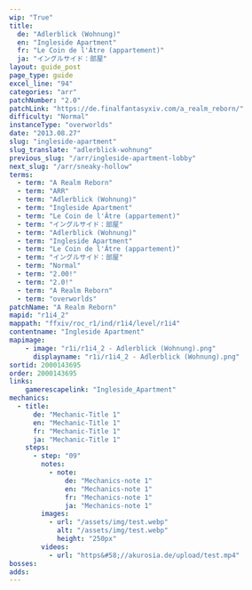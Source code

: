 ```yaml
---
wip: "True"
title:
  de: "Adlerblick (Wohnung)"
  en: "Ingleside Apartment"
  fr: "Le Coin de l'Âtre (appartement)"
  ja: "イングルサイド：部屋"
layout: guide_post
page_type: guide
excel_line: "94"
categories: "arr"
patchNumber: "2.0"
patchLink: "https://de.finalfantasyxiv.com/a_realm_reborn/"
difficulty: "Normal"
instanceType: "overworlds"
date: "2013.08.27"
slug: "ingleside-apartment"
slug_translate: "adlerblick-wohnung"
previous_slug: "/arr/ingleside-apartment-lobby"
next_slug: "/arr/sneaky-hollow"
terms:
  - term: "A Realm Reborn"
  - term: "ARR"
  - term: "Adlerblick (Wohnung)"
  - term: "Ingleside Apartment"
  - term: "Le Coin de l'Âtre (appartement)"
  - term: "イングルサイド：部屋"
  - term: "Adlerblick (Wohnung)"
  - term: "Ingleside Apartment"
  - term: "Le Coin de l'Âtre (appartement)"
  - term: "イングルサイド：部屋"
  - term: "Normal"
  - term: "2.00!"
  - term: "2.0!"
  - term: "A Realm Reborn"
  - term: "overworlds"
patchName: "A Realm Reborn"
mapid: "r1i4_2"
mappath: "ffxiv/roc_r1/ind/r1i4/level/r1i4"
contentname: "Ingleside Apartment"
mapimage:
    - image: "r1i/r1i4_2 - Adlerblick (Wohnung).png"
      displayname: "r1i/r1i4_2 - Adlerblick (Wohnung).png"
sortid: 2000143695
order: 2000143695
links:
    gamerescapelink: "Ingleside_Apartment"
mechanics:
  - title:
      de: "Mechanic-Title 1"
      en: "Mechanic-Title 1"
      fr: "Mechanic-Title 1"
      ja: "Mechanic-Title 1"
    steps:
      - step: "09"
        notes:
          - note:
              de: "Mechanics-note 1"
              en: "Mechanics-note 1"
              fr: "Mechanics-note 1"
              ja: "Mechanics-note 1"
        images:
          - url: "/assets/img/test.webp"
            alt: "/assets/img/test.webp"
            height: "250px"
        videos:
          - url: "https&#58;//akurosia.de/upload/test.mp4"
bosses:
adds:
---
```

